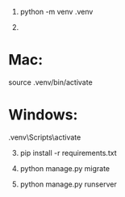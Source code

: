 1. python -m venv .venv

2.

# Mac:

source .venv/bin/activate

# Windows:

.venv\Scripts\activate

3.  pip install -r requirements.txt

4.  python manage.py migrate

5.  python manage.py runserver
